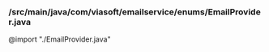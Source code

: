 ### /src/main/java/com/viasoft/emailservice/enums/EmailProvider.java
@import "./EmailProvider.java"
